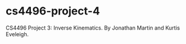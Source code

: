 cs4496-project-4
================

CS4496 Project 3: Inverse Kinematics. By Jonathan Martin and Kurtis Eveleigh.